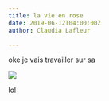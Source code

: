 ```yaml
---
title: la vie en rose
date: 2019-06-12T04:00:00Z
author: Claudia Lafleur

---
```

oke je vais travailler sur sa  
  
  
![](/src/images/salty_egg.jpg)

lol